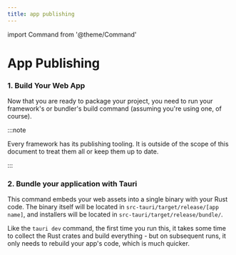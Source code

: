 ```yaml
---
title: app publishing
---
```


import Command from '@theme/Command'

# App Publishing

### 1. Build Your Web App

Now that you are ready to package your project, you need to run your framework's or bundler's build command (assuming you're using one, of course).

:::note

Every framework has its publishing tooling. It is outside of the scope of this document to treat them all or keep them up to date.

:::

### 2. Bundle your application with Tauri

<Command name="build" />

This command embeds your web assets into a single binary with your Rust code. The binary itself will be located in `src-tauri/target/release/[app name]`, and installers will be located in `src-tauri/target/release/bundle/`.

Like the `tauri dev` command, the first time you run this, it takes some time to collect the Rust crates and build everything - but on subsequent runs, it only needs to rebuild your app's code, which is much quicker.
